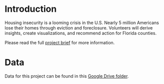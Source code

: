 # Introduction
Housing insecurity is a looming crisis in the U.S. Nearly 5 million Americans lose their homes through eviction and foreclosure. Volunteers will derive insights, create visualizations, and recommend action for Florida counties.

Please read the full [project brief](https://docs.google.com/document/d/1ovSvMK39wO6NXqCrH0chQL7aRHR6Lr0vQIzXhmUEBFk/edit#) for more information.

# Data

Data for this project can be found in this [Google Drive folder](https://docs.google.com/document/d/1ovSvMK39wO6NXqCrH0chQL7aRHR6Lr0vQIzXhmUEBFk/edit#).
